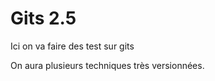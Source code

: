 Gits 2.5
==============

Ici on va faire des test sur gits

On aura plusieurs techniques très versionnées.